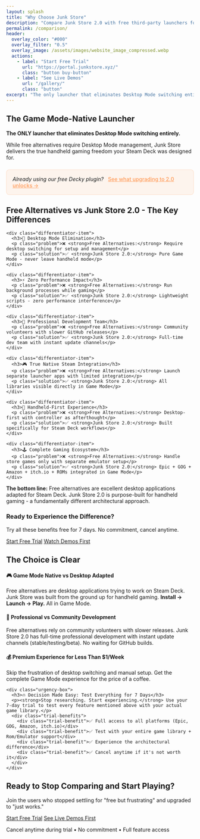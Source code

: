 ```yaml
---
layout: splash
title: "Why Choose Junk Store"
description: "Compare Junk Store 2.0 with free third-party launchers for Epic, GOG, Amazon & itch.io games. Discover the Game Mode-native difference."
permalink: /comparison/
header:
  overlay_color: "#000"
  overlay_filter: "0.5"
  overlay_image: /assets/images/website_image_compressed.webp
  actions:
    - label: "Start Free Trial"
      url: "https://portal.junkstore.xyz/"
      class: "button buy-button"
    - label: "See Live Demos"
      url: "/gallery/"
      class: "button"
excerpt: "The only launcher that eliminates Desktop Mode switching entirely - discover the Game Mode-native difference"
---
```



<section class="comparison-hero">
  <h1>The Game Mode-Native Launcher</h1>
  <p class="lead-text"><strong>The ONLY launcher that eliminates Desktop Mode switching entirely.</strong></p>
  <p>While free alternatives require Desktop Mode management, Junk Store delivers the true handheld gaming freedom your Steam Deck was designed for.</p>

  <div class="hero-upgrade-link" style="background: rgba(255, 163, 102, 0.1); border: 1px solid rgba(255, 163, 102, 0.3); border-radius: 8px; padding: 1rem; margin-top: 1.5rem;">
    <p style="margin: 0;"><em>Already using our free Decky plugin?</em> &nbsp;&nbsp;<a href="/upgrade/" style="color: #ffa366; font-weight: 600; text-decoration: underline;">See what upgrading to 2.0 unlocks →</a></p>
  </div>
</section>

<section class="major-differentiators">
  <h2>Free Alternatives vs Junk Store 2.0 - The Key Differences</h2>
  <div class="differentiator-grid">

    <div class="differentiator-item">
      <h3>🎯 Desktop Mode Elimination</h3>
      <p class="problem">❌ <strong>Free Alternatives:</strong> Require desktop switching for setup and management</p>
      <p class="solution">✅ <strong>Junk Store 2.0:</strong> Pure Game Mode - never leave handheld mode</p>
    </div>

    <div class="differentiator-item">
      <h3>⚡ Zero Performance Impact</h3>
      <p class="problem">❌ <strong>Free Alternatives:</strong> Run background processes while gaming</p>
      <p class="solution">✅ <strong>Junk Store 2.0:</strong> Lightweight scripts - zero performance interference</p>
    </div>

    <div class="differentiator-item">
      <h3>🚀 Professional Development Team</h3>
      <p class="problem">❌ <strong>Free Alternatives:</strong> Community volunteers with slower GitHub releases</p>
      <p class="solution">✅ <strong>Junk Store 2.0:</strong> Full-time dev team with instant update channels</p>
    </div>

    <div class="differentiator-item">
      <h3>🎮 True Native Steam Integration</h3>
      <p class="problem">❌ <strong>Free Alternatives:</strong> Launch separate launcher apps with limited integration</p>
      <p class="solution">✅ <strong>Junk Store 2.0:</strong> All libraries visible directly in Game Mode</p>
    </div>

    <div class="differentiator-item">
      <h3>🎲 Handheld-First Experience</h3>
      <p class="problem">❌ <strong>Free Alternatives:</strong> Desktop-first with controller as afterthought</p>
      <p class="solution">✅ <strong>Junk Store 2.0:</strong> Built specifically for Steam Deck workflows</p>
    </div>

    <div class="differentiator-item">
      <h3>🕹️ Complete Gaming Ecosystem</h3>
      <p class="problem">❌ <strong>Free Alternatives:</strong> Handle store games only with separate emulator setup</p>
      <p class="solution">✅ <strong>Junk Store 2.0:</strong> Epic + GOG + Amazon + itch.io + ROMs integrated in Game Mode</p>
    </div>

  </div>

  <div class="differentiator-conclusion">
    <p><strong>The bottom line:</strong> Free alternatives are excellent desktop applications adapted for Steam Deck. Junk Store 2.0 is purpose-built for handheld gaming - a fundamentally different architectural approach.</p>
  </div>

  <div class="primary-cta">
    <h3>Ready to Experience the Difference?</h3>
    <p>Try all these benefits free for 7 days. No commitment, cancel anytime.</p>
    <div class="cta-buttons">
      <a href="https://portal.junkstore.xyz/" class="button buy-button large">Start Free Trial</a>
      <a href="/gallery/" class="button button-secondary">Watch Demos First</a>
    </div>
  </div>

</section>





<section class="decision-section" id="decision-time">
  <div class="decision-box">
    <h2>The Choice is Clear</h2>
    <div class="decision-points">
      <div class="decision-point">
        <h4>🎮 <strong>Game Mode Native vs Desktop Adapted</strong></h4>
        <p>Free alternatives are desktop applications trying to work on Steam Deck. Junk Store was built from the ground up for handheld gaming. <strong>Install → Launch → Play.</strong> All in Game Mode.</p>
      </div>
      <div class="decision-point">
        <h4>🚀 <strong>Professional vs Community Development</strong></h4>
        <p>Free alternatives rely on community volunteers with slower releases. Junk Store 2.0 has full-time professional development with instant update channels (stable/testing/beta). No waiting for GitHub builds.</p>
      </div>
      <div class="decision-point">
        <h4>💰 <strong>Premium Experience for Less Than $1/Week</strong></h4>
        <p>Skip the frustration of desktop switching and manual setup. Get the complete Game Mode experience for the price of a coffee.</p>
      </div>
    </div>

    <div class="urgency-box">
      <h3>🔥 Decision Made Easy: Test Everything for 7 Days</h3>
      <p><strong>Stop researching. Start experiencing.</strong> Use your 7-day trial to test every feature mentioned above with your actual game library.</p>
      <div class="trial-benefits">
        <div class="trial-benefit">✅ Full access to all platforms (Epic, GOG, Amazon, itch.io)</div>
        <div class="trial-benefit">✅ Test with your entire game library + Rom/Emulator support</div>
        <div class="trial-benefit">✅ Experience the architectural difference</div>
        <div class="trial-benefit">✅ Cancel anytime if it's not worth it</div>
      </div>
    </div>
  </div>
</section>

<section class="trial-cta" id="trial">
  <div class="cta-box">
    <h2>Ready to Stop Comparing and Start Playing?</h2>
    <p>Join the users who stopped settling for "free but frustrating" and upgraded to "just works."</p>
    <div class="cta-buttons">
      <a href="https://portal.junkstore.xyz/" class="button buy-button large" data-event="click" data-category="conversion" data-action="trial_signup" data-label="comparison_page_bottom">Start Free Trial</a>
      <a href="/gallery/" class="button large" data-event="click" data-category="engagement" data-action="view_gallery" data-label="comparison_page_bottom">See Live Demos First</a>
    </div>
    <p class="guarantee">Cancel anytime during trial • No commitment • Full feature access</p>
  </div>
</section>


<script>
function restartGif(container) {
  const gif = container.querySelector("img");
  if (gif) {
    const src = gif.getAttribute("src").split("?")[0];
    gif.setAttribute("src", `${src}?t=${Date.now()}`);
  }
}

// Improve mobile GIF popup positioning
document.addEventListener('DOMContentLoaded', function() {
  const hoverPopups = document.querySelectorAll('.hover-popup');
  
  hoverPopups.forEach(popup => {
    popup.addEventListener('mouseenter', function() {
      const gifPopup = this.querySelector('.gif-popup');
      if (gifPopup && window.innerWidth <= 768) {
        // On mobile, position popups more carefully
        const rect = this.getBoundingClientRect();
        const scrollY = window.scrollY;
        
        gifPopup.style.position = 'fixed';
        gifPopup.style.top = '10px';
        gifPopup.style.left = '50%';
        gifPopup.style.transform = 'translateX(-50%)';
      }
    });
  });

});
</script>